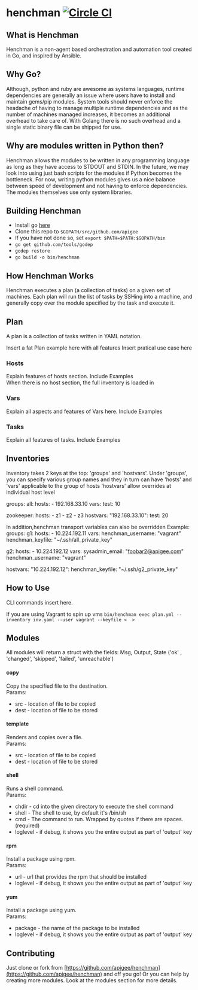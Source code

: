

# henchman [![Circle CI](https://circleci.com/gh/apigee/henchman/tree/master.svg?style=svg)](https://circleci.com/gh/apigee/henchman/tree/master)
## What is Henchman
Henchman is a non-agent based orchestration and automation tool created in Go, and inspired by Ansible.

## Why Go?
Although, python and ruby are awesome as systems languages, runtime dependencies are generally an issue where users have to install and maintain gems/pip modules. System tools should never enforce the headache of having to manage multiple runtime dependencies and as the number of machines managed increases, it becomes an additional overhead to take care of. With Golang there is no such overhead and a single static binary file can be shipped for use.

## Why are modules written in Python then?
Henchman allows the modules to be written in any programming language as long as they have access to STDOUT and STDIN.  In the future, we may look into using just bash scripts for the modules if Python becomes the bottleneck. For now, writing python modules gives us a nice balance between speed of development and not having to enforce dependencies. The modules themselves use only system libraries.

## Building Henchman
* Install go [here](https://golang.org/doc/install)
* Clone this repo to `$GOPATH/src/github.com/apigee`
* If you have not done so, set `export $PATH=$PATH:$GOPATH/bin`
* `go get github.com/tools/godep`
* `godep restore`
* `go build -o bin/henchman`

## How Henchman Works
Henchman executes a plan (a collection of tasks) on a given set of machines.  Each plan will run the list of tasks by SSHing into a machine, and generally copy over the module specified by the task and execute it.  

## Plan
A plan is a collection of tasks written in YAML notation.

Insert a fat Plan example here with all features
Insert pratical use case here

### Hosts
Explain features of hosts section.  Include Examples  
When there is no host section, the full inventory is loaded in  

### Vars
Explain all aspects and features of Vars here.  Include Examples

### Tasks
Explain all features of tasks.  Include Examples

## Inventories
Inventory takes 2 keys at the top: 'groups' and 'hostvars'.
Under 'groups', you can specify various group names and they in turn can have 'hosts' and 'vars' applicable to the group of hosts
'hostvars' allow overrides at individual host level

groups:
  all:
    hosts:
      - 192.168.33.10
    vars:
      test: 10
 
  zookeeper:
    hosts:
      - z1
      - z2
      - z3
hostvars:
   "192.168.33.10":
      test: 20

In addition,henchman transport variables can also be overridden
Example:
groups:
  g1:
    hosts:
      - 10.224.192.11
    vars:
      henchman_username: "vagrant"
      henchman_keyfile: "~/.ssh/all_private_key"

  g2:
    hosts:
      - 10.224.192.12
    vars:
      sysadmin_email: "foobar2@apigee.com"
      henchman_username: "vagrant"
 
hostvars:
   "10.224.192.12":
      henchman_keyfile: "~/.ssh/g2_private_key"


## How to Use
CLI commands insert here.

If you are using Vagrant to spin up vms
`bin/henchman exec plan.yml --inventory inv.yaml --user vagrant --keyfile <  >`

## Modules
All modules will return a struct with the fields: Msg, Output, State 
('ok' , 'changed', 'skipped', 'failed', 'unreachable')

#### copy
Copy the specified file to the destination.  
Params:
* src - location of file to be copied
* dest - location of file to be stored

#### template
Renders and copies over a file.  
Params:
* src - location of file to be copied
* dest - location of file to be stored

#### shell
Runs a shell command.  
Params:
* chdir - cd into the given directory to execute the shell command
* shell - The shell to use, by default it's /bin/sh
* cmd - The command to run. Wrapped by quotes if there are spaces. (required)
* loglevel - if debug, it shows you the entire output as part of 'output' key

#### rpm
Install a package using rpm.  
Params:
* url - url that provides the rpm that should be installed
* loglevel - if debug, it shows you the entire output as part of 'output' key

#### yum
Install a package using yum.  
Params:
* package - the name of the package to be installed
* loglevel - if debug, it shows you the entire output as part of 'output' key

## Contributing

Just clone or fork from [https://github.com/apigee/henchman](https://github.com/apigee/henchman) and off you go!
Or you can help by creating more modules.  Look at the modules section for more details.

